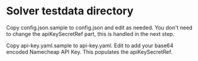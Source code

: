 # Solver testdata directory

Copy config.json.sample to config.json and edit as needed. You don't need to change the apiKeySecretRef part, this is handled in the next step.

Copy api-key.yaml.sample to api-key.yaml. Edit to add your base64 encoded Namecheap API Key. This populates the apiKeySecretRef.